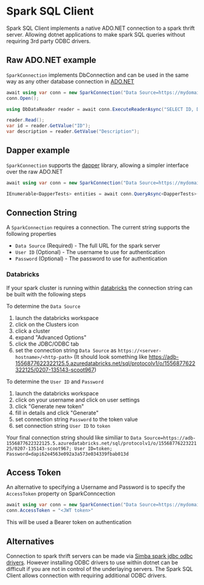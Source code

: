# Spark SQL Client

Spark SQL Client implements a native ADO.NET connection to a spark thrift server. Allowing dotnet applications to make spark SQL queries without requiring 3rd party ODBC drivers.


## Raw ADO.NET example

`SparkConnection` implements DbConnection and can be used in the same way as any other database connection in [ADO.NET](https://docs.microsoft.com/en-us/dotnet/framework/data/adonet/ado-net-code-examples)

```csharp
await using var conn = new SparkConnection("Data Source=https://mydomain.net/path/to/thrift/server; User ID=myusername; Password=pa55w0rd");
conn.Open();

using DbDataReader reader = await conn.ExecuteReaderAsync("SELECT ID, Description FROM Entities");

reader.Read();
var id = reader.GetValue("ID");
var description = reader.GetValue("Description");
```

## Dapper example
`SparkConnection` supports the [dapper](https://github.com/StackExchange/Dapper) library, allowing a simpler interface over the raw ADO.NET

```csharp
await using var conn = new SparkConnection("Data Source=https://mydomain.net/path/to/thrift/server; User ID=myusername; Password=pa55w0rd");

IEnumerable<DapperTests> entities = await conn.QueryAsync<DapperTests>("SELECT ID, Description FROM Entities");

```

## Connection String
A `SparkConnection` requires a connection. The current string supports the following properties
* `Data Source` (Required) - The full URL for the spark server
* `User ID` (Optional) - The username to use for authentication
* `Password` (Optional) - The password to use for authentication

### Databricks
If your spark cluster is running within [databricks](https://databricks.com/) the connection string can be built with the following steps

To determine the `Data Source`
1. launch the databricks workspace
1. click on the Clusters icon
1. click a cluster
1. expand "Advanced Options"
1. click the JDBC/ODBC tab
1. set the connection string `Data Source` as `https://<server-hostname>/<http-path>` (It should look something like https://adb-1556877622322125.5.azuredatabricks.net/sql/protocolv1/o/1556877622322125/0207-135143-scoot967)

To determine the `User ID` and `Password`
1. launch the databricks workspace
1. click on your username and click on user settings
1. click "Generate new token"
1. fill in details and click "Generate"
1. set connection string `Password` to the token value
1. set connection string `User ID` to `token`

Your final connection string should like similiar to
`Data Source=https://adb-1556877622322125.5.azuredatabricks.net/sql/protocolv1/o/1556877622322125/0207-135143-scoot967; User ID=token; Password=dapi62e4563e092a3a573e034339fbab013d`

## Access Token
An alternative to specifying a Username and Password is to specify the `AccessToken` property on SparkConncection

```csharp
await using var conn = new SparkConnection("Data Source=https://mydomain.net/path/to/thrift/server; User ID=myusername; Password=pa55w0rd");
conn.AccessToken = "<JWT token>"
```
This will be used a Bearer token on authentication


## Alternatives
Connection to spark thrift servers can be made via [Simba spark jdbc odbc drivers](https://www.simba.com/drivers/spark-jdbc-odbc/). However installing ODBC drivers to use within dotnet can be difficult if you are not in control of the underlaying servers. The Spark SQL Client allows connection with requiring additional ODBC drivers.